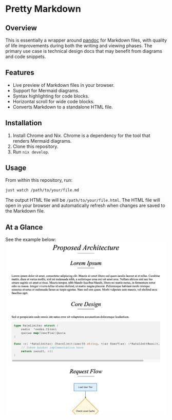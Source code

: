 # Pretty Markdown

## Overview
This is essentially a wrapper around [pandoc](https://github.com/jgm/pandoc) for Markdown files, with quality of life improvements during both the writing and viewing phases.
The primary use case is technical design docs that may benefit from diagrams and code snippets.

## Features
- Live preview of Markdown files in your browser.
- Support for Mermaid diagrams.
- Syntax highlighting for code blocks.
- Horizontal scroll for wide code blocks.
- Converts Markdown to a standalone HTML file.

## Installation
1. Install Chrome and Nix. Chrome is a dependency for the tool that renders Mermaid diagrams.
2. Clone this repository.
3. Run `nix develop`.

## Usage
From within this repository, run:
```bash
just watch /path/to/your/file.md
```
The output HTML file will be `/path/to/your/file.html`.
The HTML file will open in your browser and automatically refresh when changes are saved to the Markdown file.

## At a Glance
See the example below:
![](./examples/images/lorem-ipsum.png)
